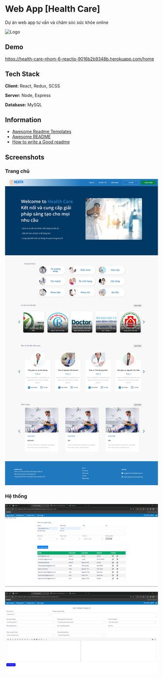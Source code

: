 
# Web App [Health Care]

Dự án web app tư vấn và chăm sóc sức khỏe online 


![Logo](https://health-care-nhom-6-reactjs-9016b2b9348b.herokuapp.com/static/media/logo.7ee83d6d.svg)


## Demo

https://health-care-nhom-6-reactjs-9016b2b9348b.herokuapp.com/home


## Tech Stack

**Client:** React, Redux, SCSS

**Server:** Node, Express

**Database:** MySQL




## Information

 - [Awesome Readme Templates](https://awesomeopensource.com/project/elangosundar/awesome-README-templates)
 - [Awesome README](https://github.com/matiassingers/awesome-readme)
 - [How to write a Good readme](https://bulldogjob.com/news/449-how-to-write-a-good-readme-for-your-github-project)


## Screenshots
### Trang chủ
![App Screenshot](https://github.com/Dung-Pham/HealthCare-img/blob/main/img/ScreenApp/healthcare-homepage.jpg?raw=true)


### Hệ thống 

![App Screenshot](https://github.com/Dung-Pham/HealthCare-img/blob/main/img/ScreenApp/Screenshot%202024-03-22%20203830.png?raw=true)


![App Screenshot](https://github.com/Dung-Pham/HealthCare-img/blob/main/img/ScreenApp/Screenshot%202024-03-22%20203902.png?raw=true)

